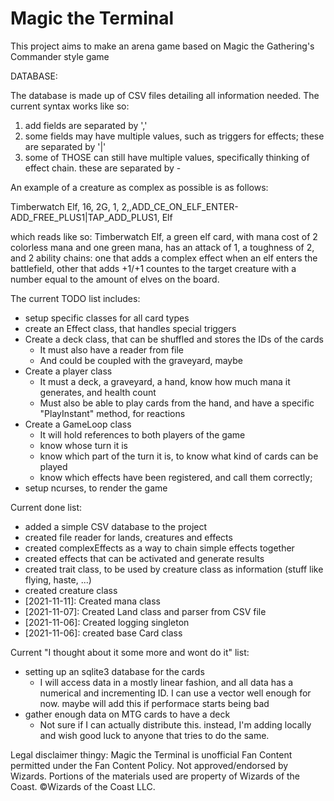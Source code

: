 # Magic the Terminal

This project aims to make an arena game based on Magic the Gathering's Commander style game

DATABASE:

The database is made up of CSV files detailing all information needed. The current syntax works like so:

1. add fields are separated by ','
2. some fields may have multiple values, such as triggers for effects; these are separated by '|'
3. some of THOSE can still have multiple values, specifically thinking of effect chain. these are separated by -

An example of a creature as complex as possible is as follows:

Timberwatch Elf, 16, 2G, 1, 2,,ADD\_CE\_ON\_ELF\_ENTER-ADD\_FREE\_PLUS1|TAP\_ADD\_PLUS1, Elf

which reads like so: Timberwatch Elf, a green elf card, with mana cost of 2 colorless mana and one green mana, has an attack of 1, a toughness of 2, and 2 ability chains: one that adds a complex effect when an elf enters the battlefield, other that adds +1/+1 countes to the target creature with a number equal to the amount of elves on the board.

The current TODO list includes:
* setup specific classes for all card types
* create an Effect class, that handles special triggers
* Create a deck class, that can be shuffled and stores the IDs of the cards
    * It must also have a reader from file
    * And could be coupled with the graveyard, maybe
* Create a player class
    * It must a deck, a graveyard, a hand, know how much mana it generates, and health count
    * Must also be able to play cards from the hand, and have a specific "PlayInstant" method, for reactions
* Create a GameLoop class
    * It will hold references to both players of the game
    * know whose turn it is
    * know which part of the turn it is, to know what kind of cards can be played
    * know which effects have been registered, and call them correctly;
* setup ncurses, to render the game

Current done list:
* added a simple CSV database to the project
* created file reader for lands, creatures and effects
* created complexEffects as a way to chain simple effects together
* created effects that can be activated and generate results
* created trait class, to be used by creature class as information (stuff like flying, haste, ...)
* created creature class
* [2021-11-11]: Created mana class
* [2021-11-07]: Created Land class and parser from CSV file
* [2021-11-06]: Created logging singleton
* [2021-11-06]: created base Card class

Current "I thought about it some more and wont do it" list:
* setting up an sqlite3 database for the cards
    * I will access data in a mostly linear fashion, and all data has a numerical and incrementing ID. I can use a vector well enough for now. maybe will add this if performace starts being bad
* gather enough data on MTG cards to have a deck
    * Not sure if I can actually distribute this. instead, I'm adding locally and wish good luck to anyone that tries to do the same.


Legal disclaimer thingy:
Magic the Terminal is unofficial Fan Content permitted under the Fan Content Policy. Not approved/endorsed by Wizards. Portions of the materials used are property of Wizards of the Coast. ©Wizards of the Coast LLC.
